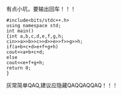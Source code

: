 有点小坑，要输出回车！！！
```
#include<bits/stdc++.h>
using namespace std;
int main()
{int a,b,c,d,e,f,g,h;
cin>>a>>b>>c>>d>>e>>f>>g>>h;
if(a+b+c+d>e+f+g+h)
cout<<a+b+c+d;
else
cout<<e+f+g+h; 
return 0;
}
```
灰常简单QAQ,建议应隐藏QAQQAQQAQ！！！